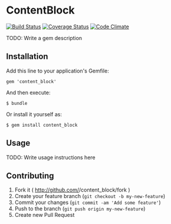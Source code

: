 # ContentBlock

[![Build Status](https://travis-ci.org/commonmedia/content_block.png)](https://travis-ci.org/commonmedia/content_block)
[![Coverage Status](https://coveralls.io/repos/commonmedia/content_block/badge.png)](https://coveralls.io/r/commonmedia/content_block)
[![Code Climate](https://codeclimate.com/github/commonmedia/content_block.png)](https://codeclimate.com/github/commonmedia/content_block)

TODO: Write a gem description

## Installation

Add this line to your application's Gemfile:

    gem 'content_block'

And then execute:

    $ bundle

Or install it yourself as:

    $ gem install content_block

## Usage

TODO: Write usage instructions here

## Contributing

1. Fork it ( http://github.com/<my-github-username>/content_block/fork )
2. Create your feature branch (`git checkout -b my-new-feature`)
3. Commit your changes (`git commit -am 'Add some feature'`)
4. Push to the branch (`git push origin my-new-feature`)
5. Create new Pull Request
